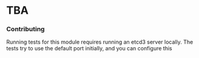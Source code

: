 # TBA


### Contributing

Running tests for this module requires running an etcd3 server locally. The tests try to use the default port initially, and you can configure this
